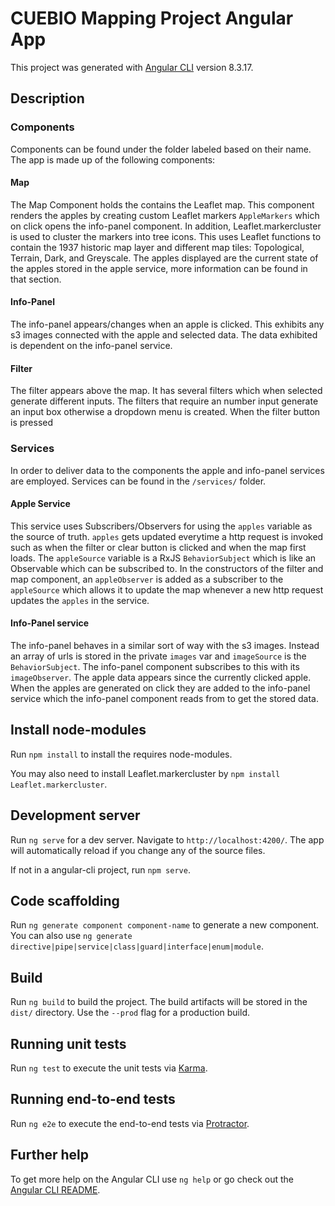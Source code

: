 # CUEBIO Mapping Project Angular App

This project was generated with [Angular CLI](https://github.com/angular/angular-cli) version 8.3.17.

## Description

### Components

Components can be found under the folder labeled based on their name. The app is made up of the following components: 

#### Map

The Map Component holds the contains the Leaflet map. This component renders the apples by creating custom Leaflet markers `AppleMarkers` which on click opens the info-panel component. In addition, Leaflet.markercluster is used to cluster the markers into tree icons. This uses Leaflet functions to contain the 1937 historic map layer and different map tiles: Topological, Terrain, Dark, and Greyscale. The apples displayed are the current state of the apples stored in the apple service, more information can be found in that section.

#### Info-Panel

The info-panel appears/changes when an apple is clicked. This exhibits any s3 images connected with the apple and selected data. The data exhibited is dependent on the info-panel service.

#### Filter

The filter appears above the map. It has several filters which when selected generate different inputs. The filters that require an number input generate an input box otherwise a dropdown menu is created. When the filter button is pressed 

### Services

In order to deliver data to the components the apple and info-panel services are employed. Services can be found in the `/services/` folder.

#### Apple Service

This service uses Subscribers/Observers for using the `apples` variable as the source of truth. `apples` gets updated everytime a http request is invoked such as when the filter or clear button is clicked and when the map first loads. The `appleSource` variable is a RxJS `BehaviorSubject` which is like an Observable which can be subscribed to. In the constructors of the filter and map component, an `appleObserver` is added as a subscriber to the `appleSource` which allows it to update the map whenever a new http request updates the `apples` in the service. 

#### Info-Panel service

The info-panel behaves in a similar sort of way with the s3 images. Instead an array of urls is stored in the private `images` var and `imageSource` is the `BehaviorSubject`. The info-panel component subscribes to this with its `imageObserver`. The apple data appears since the currently clicked apple. When the apples are generated on click they are added to the info-panel service which the info-panel component reads from to get the stored data. 

## Install node-modules

Run `npm install` to install the requires node-modules.

You may also need to install Leaflet.markercluster by `npm install Leaflet.markercluster`.

## Development server

Run `ng serve` for a dev server. Navigate to `http://localhost:4200/`. The app will automatically reload if you change any of the source files.

If not in a angular-cli project, run `npm serve`.  

## Code scaffolding

Run `ng generate component component-name` to generate a new component. You can also use `ng generate directive|pipe|service|class|guard|interface|enum|module`.

## Build

Run `ng build` to build the project. The build artifacts will be stored in the `dist/` directory. Use the `--prod` flag for a production build.

## Running unit tests

Run `ng test` to execute the unit tests via [Karma](https://karma-runner.github.io).

## Running end-to-end tests

Run `ng e2e` to execute the end-to-end tests via [Protractor](http://www.protractortest.org/).

## Further help

To get more help on the Angular CLI use `ng help` or go check out the [Angular CLI README](https://github.com/angular/angular-cli/blob/master/README.md).
